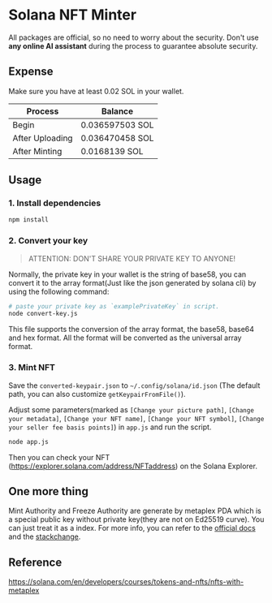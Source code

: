 # Solana NFT Minter

All packages are official, so no need to worry about the security. Don't use **any online AI assistant** during the process to guarantee absolute security.

## Expense

Make sure you have at least 0.02 SOL in your wallet.

| Process | Balance |
| --- | --- |
| Begin | 0.036597503 SOL |
| After Uploading | 0.036470458 SOL |
| After Minting | 0.0168139 SOL |

## Usage

### 1. Install dependencies

```bash
npm install
```

### 2. Convert your key

> ATTENTION: DON'T SHARE YOUR PRIVATE KEY TO ANYONE!

Normally, the private key in your wallet is the string of base58, you can convert it to the array format(Just like the json generated by solana cli) by using the following command:

```bash
# paste your private key as `examplePrivateKey` in script. 
node convert-key.js
```

This file supports the conversion of the array format, the base58, base64 and hex format. All the format will be converted as the universal array format.

### 3. Mint NFT

Save the `converted-keypair.json` to `~/.config/solana/id.json` (The default path, you can also customize `getKeypairFromFile()`).

Adjust some parameters(marked as `[Change your picture path]`, `[Change your metadata]`, `[Change your NFT name]`, `[Change your NFT symbol]`, `[Change your seller fee basis points]`) in `app.js` and run the script.

```bash
node app.js
```

Then you can check your NFT (https://explorer.solana.com/address/NFTaddress) on the Solana Explorer.

## One more thing

Mint Authority and Freeze Authority are generate by metaplex PDA which is a special public key without private key(they are not on Ed25519 curve). You can just treat it as a index. For more info, you can refer to the [official docs](https://solana.com/docs/core/pda) and the [stackchange](https://solana.stackexchange.com/questions/7761/does-the-authority-of-compressed-nfts-work-the-same-as-normal-nfts).

## Reference

https://solana.com/en/developers/courses/tokens-and-nfts/nfts-with-metaplex